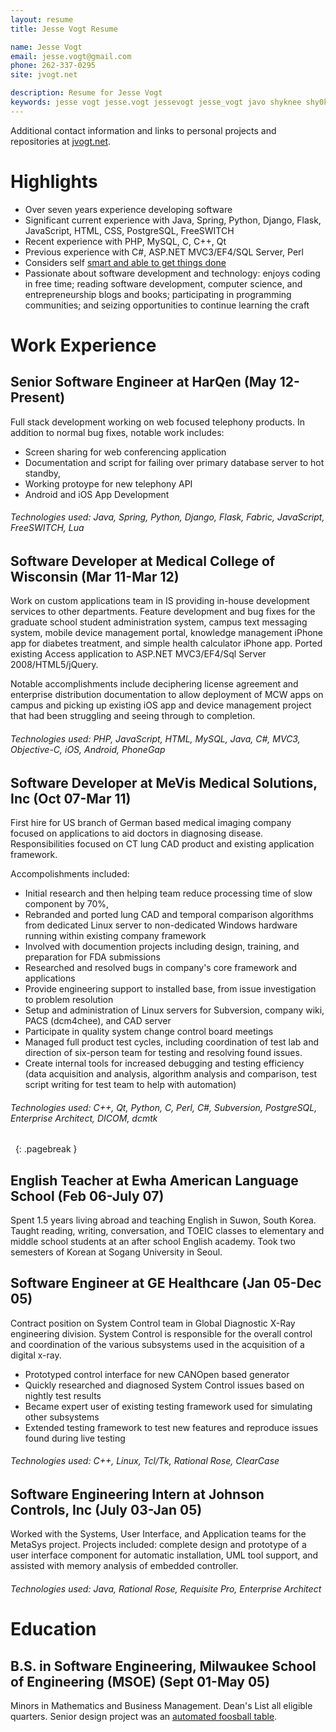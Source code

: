 ```yaml
---
layout: resume
title: Jesse Vogt Resume

name: Jesse Vogt
email: jesse.vogt@gmail.com
phone: 262-337-0295
site: jvogt.net

description: Resume for Jesse Vogt
keywords: jesse vogt jesse.vogt jessevogt jesse_vogt javo shyknee shy0knee resume jesse.vogt@gmail.com jesse@shyknee.net software developer engineer passionate design development deliver smart get things done c++ c qt python php java spring shyknee.net jessevogt.info jvogt.net
---
```


Additional contact information and links to personal projects and repositories at [jvogt.net](http://jvogt.net).

Highlights
==========
* Over seven years experience developing software
* Significant current experience with 
    Java,
    Spring,
    Python,
    Django,
    Flask,
    JavaScript,
    HTML,
    CSS,
    PostgreSQL,
    FreeSWITCH
* Recent experience with
    PHP,
    MySQL,
    C,
    C++,
    Qt
* Previous experience with
    C#,
    ASP.NET MVC3/EF4/SQL Server,
    Perl
* Considers self [smart and able to get things done](http://www.joelonsoftware.com/articles/GuerrillaInterviewing3.html "The Guerrilla Guide to Interviewing (version 3.0) by Joel Spolsky")
* Passionate about software development and technology:
    enjoys coding in free time;
    reading software development, computer science, and entrepreneurship blogs and books;
    participating in programming communities;
    and seizing opportunities to continue learning the craft

Work Experience
===============

Senior Software Engineer at HarQen (May 12-Present)
---------------------------------------------------
Full stack development working on web focused telephony products.
In addition to normal bug fixes, notable work includes:
* Screen sharing for web conferencing application
* Documentation and script for failing over primary database server to hot standby,
* Working protoype for new telephony API
* Android and iOS App Development

###### Technologies used: Java, Spring, Python, Django, Flask, Fabric, JavaScript, FreeSWITCH, Lua

Software Developer at Medical College of Wisconsin (Mar 11-Mar 12)
------------------------------------------------------------------
Work on custom applications team in IS providing in-house development services to other departments.
Feature development and bug fixes for
    the graduate school student administration system,
    campus text messaging system,
    mobile device management portal,
    knowledge management iPhone app for diabetes treatment,
    and simple health calculator iPhone app.
Ported existing Access application to ASP.NET MVC3/EF4/Sql Server 2008/HTML5/jQuery.

Notable accomplishments include
    deciphering license agreement and enterprise distribution documentation to allow deployment of MCW apps on campus
    and picking up existing iOS app and device management project that had been struggling and seeing through to completion.

###### Technologies used: PHP, JavaScript, HTML, MySQL, Java, C#, MVC3, Objective-C, iOS, Android, PhoneGap

Software Developer at MeVis Medical Solutions, Inc (Oct 07-Mar 11)
------------------------------------------------------------------
First hire for US branch of German based medical imaging company focused on applications to aid doctors in diagnosing disease.
Responsibilities focused on CT lung CAD product and existing application framework.

Accompolishments included:
* Initial research and then helping team reduce processing time of slow component by 70%,
* Rebranded and ported lung CAD and temporal comparison algorithms from dedicated Linux server to non-dedicated Windows hardware running within existing company framework
* Involved with documention projects including design, training, and preparation for FDA submissions
* Researched and resolved bugs in company's core framework and applications
* Provide engineering support to installed base, from issue investigation to problem resolution
* Setup and administration of Linux servers for Subversion, company wiki, PACS (dcm4chee), and CAD server
* Participate in quality system change control board meetings
* Managed full product test cycles, including coordination of test lab and direction of six-person team for testing and resolving found issues.
* Create internal tools for increased debugging and testing efficiency (data acquisition and analysis, algorithm analysis and comparison, test script writing for test team to help with automation)

###### Technologies used: C++, Qt, Python, C, Perl, C#, Subversion, PostgreSQL, Enterprise Architect, DICOM, dcmtk

&nbsp;
{: .pagebreak }

English Teacher at Ewha American Language School (Feb 06-July 07)
-----------------------------------------------------------------
Spent 1.5 years living abroad and teaching English in Suwon, South Korea.
Taught reading, writing, conversation, and TOEIC classes to elementary and middle school students at an after school English academy.
Took two semesters of Korean at Sogang University in Seoul. 

Software Engineer at GE Healthcare (Jan 05-Dec 05)
--------------------------------------------------
Contract position on System Control team in Global Diagnostic X-Ray engineering division.
System Control is responsible for the overall control and coordination of the various subsystems used in the acquisition of a digital x-ray.

* Prototyped control interface for new CANOpen based generator
* Quickly researched and diagnosed System Control issues based on nightly test results
* Became expert user of existing testing framework used for simulating other subsystems
* Extended testing framework to test new features and reproduce issues found during live testing

###### Technologies used: C++, Linux, Tcl/Tk, Rational Rose, ClearCase

Software Engineering Intern at Johnson Controls, Inc (July 03-Jan 05)
---------------------------------------------------------------------
Worked with the Systems, User Interface, and Application teams for the MetaSys project.
Projects included:
    complete design and prototype of a user interface component for automatic installation,
    UML tool support,
    and assisted with memory analysis of embedded controller.

###### Technologies used: Java, Rational Rose, Requisite Pro, Enterprise Architect

Education
=========

B.S. in Software Engineering, Milwaukee School of Engineering (MSOE) (Sept 01-May 05)
-------------------------------------------------------------------------------------
Minors in Mathematics and Business Management.
Dean's List all eligible quarters.
Senior design project was an [automated foosball table](http://code.google.com/p/msoe-automated-foosball-table/ "MSOE Automated Foosball Project on Google Code").
